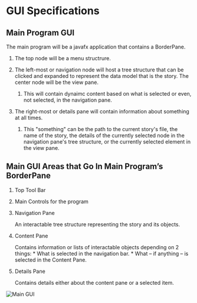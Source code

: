 # GUI Specifications

<!-- toc -->

## Main Program GUI

The main program will be a javafx application that contains a BorderPane. 

1. The top node will be a menu structrure. 

2. The left-most or navigation node will host a tree structure that can be clicked and expanded to represent the data model that is the story. The center node will be the view pane. 

    1. This will contain dynaimc content based on what is selected or even, not selected, in the navigation pane. 

3. The right-most or details pane will contain information about something at all times. 
    1. This "something" can be the path to the current story's file, the name of the story, the details of the currently selected node in the navigation pane's tree structure, or the currently selected element in the view pane.


## Main GUI Areas that Go In Main Program’s BorderPane

1. Top Tool Bar
2. Main Controls for the program
3. Navigation Pane

    An interactable tree structure representing the story and its objects.

4. Content Pane

    Contains information or lists of interactable objects depending on 2 things:
        * What is selected in the navigation bar.
        * What – if anything – is selected in the Content Pane.

5.  Details Pane

    Contains details either about the content pane or a selected item.



![Main GUI](/gui-examples/main-gui.jpg)
